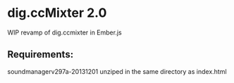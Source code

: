 # dig.ccMixter 2.0

WIP revamp of dig.ccmixter in Ember.js


## Requirements:

soundmanagerv297a-20131201 unziped in the same directory as index.html
